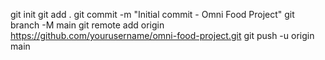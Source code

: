 git init
git add .
git commit -m "Initial commit - Omni Food Project"
git branch -M main
git remote add origin https://github.com/yourusername/omni-food-project.git
git push -u origin main

